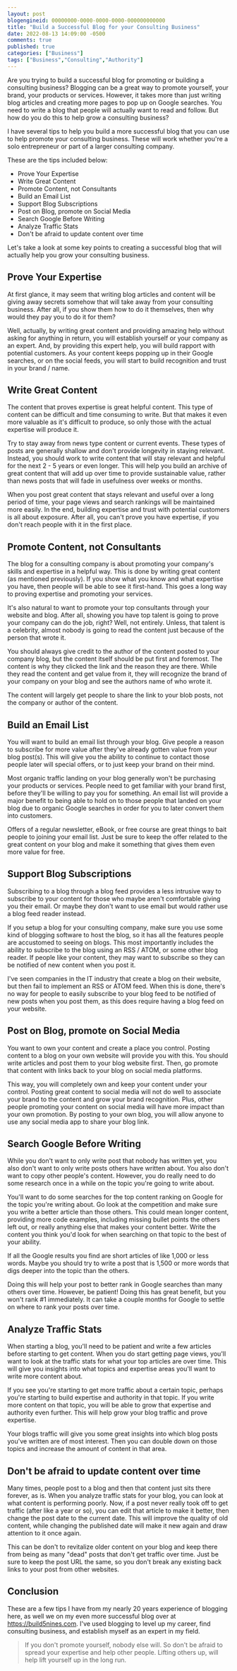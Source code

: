 ```yaml
---
layout: post
blogengineid: 00000000-0000-0000-0000-000000000000
title: "Build a Successful Blog for your Consulting Business"
date: 2022-08-13 14:09:00 -0500
comments: true
published: true
categories: ["Business"]
tags: ["Business","Consulting","Authority"]
---
```


Are you trying to build a successful blog for promoting or building a consulting business? Blogging can be a great way to promote yourself, your brand, your products or services. However, it takes more than just writing blog articles and creating more pages to pop up on Google searches. You need to write a blog that people will actually want to read and follow. But how do you do this to help grow a consulting business?

I have several tips to help you build a more successful blog that you can use to help promote your consulting business. These will work whether you're a solo entrepreneur or part of a larger consulting company.

These are the tips included below:

- Prove Your Expertise
- Write Great Content
- Promote Content, not Consultants
- Build an Email List
- Support Blog Subscriptions
- Post on Blog, promote on Social Media
- Search Google Before Writing
- Analyze Traffic Stats
- Don't be afraid to update content over time

Let's take a look at some key points to creating a successful blog that will actually help you grow your consulting business.

## Prove Your Expertise

At first glance, it may seem that writing blog articles and content will be giving away secrets somehow that will take away from your consulting business. After all, if you show them how to do it themselves, then why would they pay you to do it for them?

Well, actually, by writing great content and providing amazing help without asking for anything in return, you will establish yourself or your company as an expert. And, by providing this expert help, you will build rapport with potential customers. As your content keeps popping up in their Google searches, or on the social feeds, you will start to build recognition and trust in your brand / name.

## Write Great Content

The content that proves expertise is great helpful content. This type of content can be difficult and time consuming to write. But that makes it even more valuable as it's difficult to produce, so only those with the actual expertise will produce it.

Try to stay away from news type content or current events. These types of posts are generally shallow and don't provide longevity in staying relevant. Instead, you should work to write content that will stay relevant and helpful for the next 2 - 5 years or even longer. This will help you build an archive of great content that will add up over time to provide sustainable value, rather than news posts that will fade in usefulness over weeks or months.

When you post great content that stays relevant and useful over a long period of time, your page views and search rankings will be maintained more easily. In the end, building expertise and trust with potential customers is all about exposure. After all, you can't prove you have expertise, if you don't reach people with it in the first place.

## Promote Content, not Consultants

The blog for a consulting company is about promoting your company's skills and expertise in a helpful way. This is done by writing great content (as mentioned previously). If you show what you know and what expertise you have, then people will be able to see it first-hand. This goes a long way to proving expertise and promoting your services.

It's also natural to want to promote your top consultants through your website and blog. After all, showing you have top talent is going to prove your company can do the job, right? Well, not entirely. Unless, that talent is a celebrity, almost nobody is going to read the content just because of the person that wrote it.

You should always give credit to the author of the content posted to your company blog, but the content itself should be put first and foremost. The content is why they clicked the link and the reason they are there. While they read the content and get value from it, they will recognize the brand of your company on your blog and see the authors name of who wrote it.

The content will largely get people to share the link to your blob posts, not the company or author of the content.

## Build an Email List

You will want to build an email list through your blog. Give people a reason to subscribe for more value after they've already gotten value from your blog post(s). This will give you the ability to continue to contact those people later will special offers, or to just keep your brand on their mind.

Most organic traffic landing on your blog generally won't be purchasing your products or services. People need to get familiar with your brand first, before they'll be willing to pay you for something. An email list will provide a major benefit to being able to hold on to those people that landed on your blog due to organic Google searches in order for you to later convert them into customers.

Offers of a regular newsletter, eBook, or free course are great things to bait people to joining your email list. Just be sure to keep the offer related to the great content on your blog and make it something that gives them even more value for free.

## Support Blog Subscriptions

Subscribing to a blog through a blog feed provides a less intrusive way to subscribe to your content for those who maybe aren't comfortable giving you their email. Or maybe they don't want to use email but would rather use a blog feed reader instead.

If you setup a blog for your consulting company, make sure you use some kind of blogging software to host the blog, so it has all the features people are accustomed to seeing on blogs. This most importantly includes the ability to subscribe to the blog using an RSS / ATOM, or some other blog reader. If people like your content, they may want to subscribe so they can be notified of new content when you post it.

I've seen companies in the IT industry that create a blog on their website, but then fail to implement an RSS or ATOM feed. When this is done, there's no way for people to easily subscribe to your blog feed to be notified of new posts when you post them, as this does require having a blog feed on your website.

## Post on Blog, promote on Social Media

You want to own your content and create a place you control. Posting content to a blog on your own website will provide you with this. You should write articles and post them to your blog website first. Then, go promote that content with links back to your blog on social media platforms.

This way, you will completely own and keep your content under your control. Posting great content to social media will not do well to associate your brand to the content and grow your brand recognition. Plus, other people promoting your content on social media will have more impact than your own promotion. By posting to your own blog, you will allow anyone to use any social media app to share your blog link.

## Search Google Before Writing

While you don't want to only write post that nobody has written yet, you also don't want to only write posts others have written about. You also don't want to copy other people's content. However, you do really need to do some research once in a while on the topic you're going to write about.

You'll want to do some searches for the top content ranking on Google for the topic you're writing about. Go look at the competition and make sure you write a better article than those others. This could mean longer content, providing more code examples, including missing bullet points the others left out, or really anything else that makes your content better. Write the content you think you'd look for when searching on that topic to the best of your ability.

If all the Google results you find are short articles of like 1,000 or less words. Maybe you should try to write a post that is 1,500 or more words that digs deeper into the topic than the others.

Doing this will help your post to better rank in Google searches than many others over time. However, be patient! Doing this has great benefit, but you won't rank #1 immediately. It can take a couple months for Google to settle on where to rank your posts over time.

## Analyze Traffic Stats

When starting a blog, you'll need to be patient and write a few articles before starting to get content. When you do start getting page views, you'll want to look at the traffic stats for what your top articles are over time. This will give you insights into what topics and expertise areas you'll want to write more content about.

If you see you're starting to get more traffic about a certain topic, perhaps you're starting to build expertise and authority in that topic. If you write more content on that topic, you will be able to grow that expertise and authority even further. This will help grow your blog traffic and prove expertise.

Your blogs traffic will give you some great insights into which blog posts you've written are of most interest. Then you can double down on those topics and increase the amount of content in that area.

## Don't be afraid to update content over time

Many times, people post to a blog and then that content just sits there forever, as is. When you analyze traffic stats for your blog, you can look at what content is performing poorly. Now, if a post never really took off to get traffic (after like a year or so), you can edit that article to make it better, then change the post date to the current date. This will improve the quality of old content, while changing the published date will make it new again and draw attention to it once again.

This can be don't to revitalize older content on your blog and keep there from being as many "dead" posts that don't get traffic over time. Just be sure to keep the post URL the same, so you don't break any existing back links to your post from other websites.

## Conclusion

These are a few tips I have from my nearly 20 years experience of blogging here, as well we on my even more successful blog over at <https://build5nines.com>. I've used blogging to level up my career, find consulting business, and establish myself as an expert in my field.

> If you don't promote yourself, nobody else will. So don't be afraid to spread your expertise and help other people. Lifting others up, will help lift yourself up in the long run.
